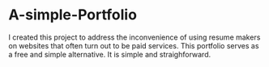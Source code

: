 # A-simple-Portfolio
I created this project to address the inconvenience of using resume makers on websites that often turn out to be paid services. This portfolio serves as a free and simple alternative. It is simple and straighforward.
